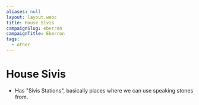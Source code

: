 ```yaml
---
aliases: null
layout: layout.webc
title: House Sivis
campaignSlug: eberron
campaignTitle: Eberron
tags:
  - other
---
```

# House Sivis

- Has "Sivis Stations", basically places where we can use speaking stones from.
